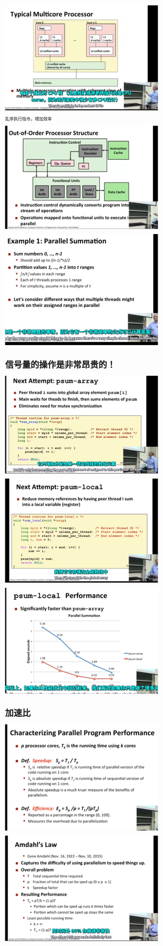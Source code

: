 ![](images/16-thread%20level%20parallelism.png)

乱序执行指令，增加效率

![](images/16-thread%20level%20parallelism-1.png)

![](images/16-thread%20level%20parallelism-2.png)

# 信号量的操作是非常昂贵的！
![](images/16-thread%20level%20parallelism-3.png)

![](images/16-thread%20level%20parallelism-4.png)

![](images/16-thread%20level%20parallelism-5.png)

# 加速比

![](images/16-thread%20level%20parallelism-6.png)

![](images/16-thread%20level%20parallelism-7.png)

